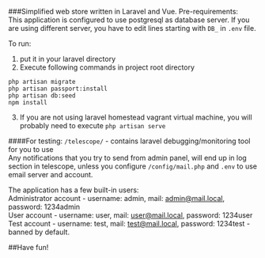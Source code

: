 ###Simplified web store written in Laravel and Vue.
Pre-requirements:  
This application is configured to use postgresql as database server. If you are using different server, 
you have to edit lines starting with ```DB_``` in ```.env``` file.

  
To run:
1. put it in your laravel directory
2. Execute following commands in project root directory  
```
php artisan migrate
php artisan passport:install  
php artisan db:seed
npm install
```
3. If you are not using laravel homestead vagrant virtual machine, you will probably need to execute ```php artisan serve```


####For testing:
```/telescope/``` - contains laravel debugging/monitoring tool for you to use  
Any notifications that you try to send from admin panel, will end up in log section in telescope, unless you configure
 ```/config/mail.php``` and ```.env``` to use email server and account.
 
The application has a few built-in users:  
Administrator account - username: admin, mail: admin@mail.local, password: 1234admin  
User account - username: user, mail: user@mail.local, password: 1234user  
Test account - username: test, mail: test@mail.local, password: 1234test - banned by default.  


##Have fun!
